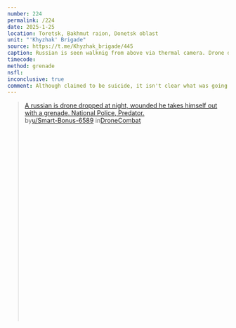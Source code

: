 ```yaml
---
number: 224
permalink: /224
date: 2025-1-25
location: Toretsk, Bakhmut raion, Donetsk oblast
unit: "'Khyzhak' Brigade"
source: https://t.me/Khyzhak_brigade/445
caption: Russian is seen walknig from above via thermal camera. Drone drops grenade, which explodes several meters away. He falls down and later is seen apparently detonating his own
timecode: 
method: grenade
nsfl: 
inconclusive: true
comment: Although claimed to be suicide, it isn't clear what was going on due to video cut and low quality
---
```

<blockquote class="reddit-embed-bq" style="height:500px" data-embed-height="565"><a href="https://www.reddit.com/r/DroneCombat/comments/1iak5zp/a_russian_is_drone_dropped_at_night_wounded_he/">A russian is drone dropped at night, wounded he takes himself out with a grenade. National Police, Predator.</a><br> by<a href="https://www.reddit.com/user/Smart-Bonus-6589/">u/Smart-Bonus-6589</a> in<a href="https://www.reddit.com/r/DroneCombat/">DroneCombat</a></blockquote><script async="" src="https://embed.reddit.com/widgets.js" charset="UTF-8"></script>